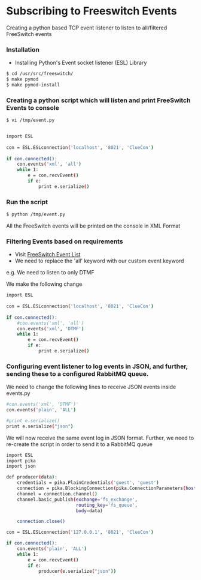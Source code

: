 # Subscribing to Freeswitch Events

Creating a python based TCP event listener to listen to all/filtered FreeSwitch events

### Installation

- Installing Python's Event socket listener (ESL) Library

```sh
$ cd /usr/src/freeswitch/
$ make pymod
$ make pymod-install
```

### Creating a python script which will listen and print FreeSwitch Events to console

```sh
$ vi /tmp/event.py


import ESL
 
con = ESL.ESLconnection('localhost', '8021', 'ClueCon')
 
if con.connected():
    con.events('xml', 'all')
    while 1:
        e = con.recvEvent()
        if e:
            print e.serialize()
```

### Run the script

```sh
$ python /tmp/event.py
```
All the FreeSwitch events will be printed on the console in XML Format

### Filtering Events based on requirements

- Visit [FreeSwitch Event List](https://freeswitch.org/confluence/display/FREESWITCH/Event+List)
- We need to replace the 'all' keyword with our custom event keyword

e.g. We need to listen to only DTMF

We make the following change

```sh
import ESL
 
con = ESL.ESLconnection('localhost', '8021', 'ClueCon')
 
if con.connected():
    #con.events('xml', 'all')
    con.events('xml', 'DTMF')
    while 1:
        e = con.recvEvent()
        if e:
            print e.serialize()
```

### Configuring event listener to log events in JSON, and further, sending these to a configured RabbitMQ queue.

We need to change the following lines to receive JSON events inside events.py

```sh
#con.events('xml', 'DTMF')'
con.events('plain', 'ALL')

#print e.serialize()
print e.serialize("json")
```
We will now receive the same event log in JSON format. Further, we need to re-create the script in order to send it to a RabbitMQ queue

```sh
import ESL
import pika
import json

def producer(data):
	credentials = pika.PlainCredentials('guest', 'guest')
	connection = pika.BlockingConnection(pika.ConnectionParameters(host='localhost',credentials=credentials))
	channel = connection.channel()
	channel.basic_publish(exchange='fs_exchange',
	                      routing_key='fs_queue',
	                      body=data)

	connection.close()

con = ESL.ESLconnection('127.0.0.1', '8021', 'ClueCon')

if con.connected():
	con.events('plain', 'ALL')
	while 1:
		e = con.recvEvent()
		if e:
			producer(e.serialize("json"))
```